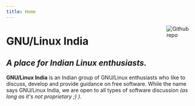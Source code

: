 ```yaml
---
title: Home
---
```


[<img src="/images/tux_with_india_flag.png" style="max-width:15%;min-width:40px;float:right;" alt="Github repo" />](https://github.com/yihui/hugo-xmin)

# GNU/Linux India

## _A place for Indian Linux enthusiasts._

**GNU/Linux India** is an Indian group of GNU/Linux enthusiasts who like to discuss, develop and provide guidance on free software. While the name says GNU/Linux India, we are open to all types of software discussion _(as long as it's not proprietary ;) )_. 



